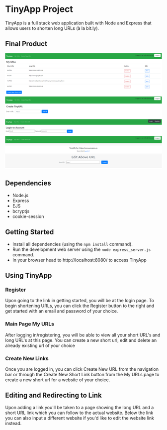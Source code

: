 # TinyApp Project

TinyApp is a full stack web application built with Node and Express that allows users to shorten long URLs (à la bit.ly).

## Final Product

!["Screenshot of urls page"](https://github.com/i8Raffles/tinyapp/blob/master/docs/urls_page.PNG?raw=true)
!["Screenshot of new url page"](https://github.com/i8Raffles/tinyapp/blob/master/docs/new_url_page.PNG?raw=true)
!["Screenshot of login page"](https://github.com/i8Raffles/tinyapp/blob/master/docs/login_page.PNG?raw=true)
!["Screenshot of edit page"](https://github.com/i8Raffles/tinyapp/blob/master/docs/edit_page.PNG?raw=true)

## Dependencies

- Node.js
- Express
- EJS
- bcryptjs
- cookie-session

## Getting Started

- Install all dependencies (using the `npm install` command).
- Run the development web server using the `node express_server.js` command.
- In your browser head to http://localhost:8080/ to access TinyApp

## Using TinyApp

### Register

Upon going to the link in getting started, you will be at the login page. To begin shortening URLs, you can click the Register button to the right and get started with an email and password of your choice.

### Main Page My URLs

After logging in/registering, you will be able to view all your short URL's and long URL's at this page. You can create a new short url, edit and delete an already existing url of your choice

### Create New Links

Once you are logged in, you can click Create New URL from the navigation bar or through the Create New Short Link button from the My URLs page to create a new short url for a website of your choice.

## Editing and Redirecting to Link

Upon adding a link you'll be taken to a page showing the long URL and a short URL link which you can follow to the actual website. Below the link you can also input a different website if you'd like to edit the website link instead.